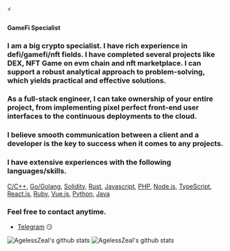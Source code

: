 ⚡
#### GameFi Specialist

### I am a big crypto specialist. I have rich experience in defi/gamefi/nft fields. I have completed several projects like DEX, NFT Game on evm chain and nft marketplace. I can support a robust analytical approach to problem-solving, which yields practical and effective solutions.

### As a full-stack engineer, I can take ownership of your entire project, from implementing pixel perfect front-end user interfaces to the continuous deployments to the cloud. 

### I believe smooth communication between a client and a developer is the key to success when it comes to any projects.

### I have extensive experiences with the following languages/skills.
[C/C++](https://www.cplusplus.com/), [Go/Golang](https://golang.org/), [Solidity](http://solidityproject.com/), [Rust](https://www.rust-lang.org/), [Javascript](https://www.javascript.com/), [PHP](https://www.php.net/), [Node.js](https://nodejs.org/), [TypeScript](https://www.typescriptlang.org/), [React.js](https://reactjs.org/), [Ruby](https://www.ruby-lang.org/),
 [Vue.js](https://vuejs.org/), [Python](https://www.python.org/), [Java](https://www.java.com/)


### Feel free to contact anytime. 


- [Telegram](https://t.me/agelessZeal) :smirk:


 ![AgelessZeal's github stats](https://github-readme-stats.vercel.app/api?username=agelessZeal&show_icons=true&theme=radical) 
 ![AgelessZeal's github stats](https://github-readme-stats.vercel.app/api/top-langs/?username=agelessZeal&show_icons=true&theme=radical) 

<!--
**agelessZeal/agelessZeal** is a ✨ _special_ ✨ repository because its `README.md` (this file) appears on your GitHub profile.

Here are some ideas to get you started:

- 🔭 I’m currently working on ...
- 🌱 I’m currently learning ...
- 👯 I’m looking to collaborate on ...
- 🤔 I’m looking for help with ...
- 💬 Ask me about ...
- 📫 How to reach me: ...
- 😄 Pronouns: ...
- ⚡ Fun fact: ...
-->
